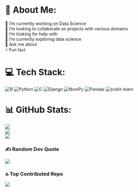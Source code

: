 # 💫 About Me:
🔭 I’m currently working on Data Science<br>👯 I’m looking to collaborate on  projects with various domains<br>🤝 I’m looking for help with<br>🌱 I’m currently exploring data science <br>💬 Ask me about<br>⚡ Fun fact


# 💻 Tech Stack:
![R](https://img.shields.io/badge/r-%23276DC3.svg?style=for-the-badge&logo=r&logoColor=white) ![Python](https://img.shields.io/badge/python-3670A0?style=for-the-badge&logo=python&logoColor=ffdd54) ![C](https://img.shields.io/badge/c-%2300599C.svg?style=for-the-badge&logo=c&logoColor=white) ![Django](https://img.shields.io/badge/django-%23092E20.svg?style=for-the-badge&logo=django&logoColor=white) ![NumPy](https://img.shields.io/badge/numpy-%23013243.svg?style=for-the-badge&logo=numpy&logoColor=white) ![Pandas](https://img.shields.io/badge/pandas-%23150458.svg?style=for-the-badge&logo=pandas&logoColor=white) ![scikit-learn](https://img.shields.io/badge/scikit--learn-%23F7931E.svg?style=for-the-badge&logo=scikit-learn&logoColor=white)
# 📊 GitHub Stats:
![](https://github-readme-stats.vercel.app/api?username=Priyanka3008&theme=dark&hide_border=false&include_all_commits=true&count_private=false)<br/>
![](https://github-readme-streak-stats.herokuapp.com/?user=Priyanka3008&theme=dark&hide_border=false)<br/>
![](https://github-readme-stats.vercel.app/api/top-langs/?username=Priyanka3008&theme=dark&hide_border=false&include_all_commits=true&count_private=false&layout=compact)

### ✍️ Random Dev Quote
![](https://quotes-github-readme.vercel.app/api?type=horizontal&theme=tokyonight)

### 🔝 Top Contributed Repo
![](https://github-contributor-stats.vercel.app/api?username=Priyanka3008&limit=5&theme=dark&combine_all_yearly_contributions=true)

<!-- Proudly created with GPRM ( https://gprm.itsvg.in ) -->
